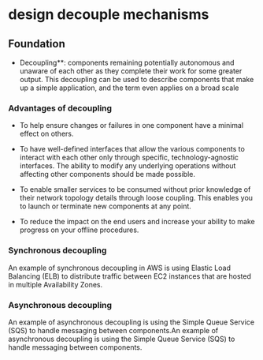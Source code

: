 # design decouple mechanisms

## Foundation

- Decoupling\*\*: components remaining potentially autonomous and unaware of each other as they complete their work for some greater output. This decoupling can be used to describe components that make up a simple application, and the term even applies on a broad scale

### Advantages of decoupling

- To help ensure changes or failures in one component have a minimal effect on others.

- To have well-defined interfaces that allow the various components to interact with each other only through specific, technology-agnostic interfaces. The ability to modify any underlying operations without affecting other components should be made possible.

- To enable smaller services to be consumed without prior knowledge of their network topology details through loose coupling. This enables you to launch or terminate new components at any point.

- To reduce the impact on the end users and increase your ability to make progress on your offline procedures.

### Synchronous decoupling

An example of synchronous decoupling in AWS is using Elastic Load Balancing (ELB) to distribute traffic between EC2 instances that are hosted in multiple Availability Zones.

### Asynchronous decoupling

An example of asynchronous decoupling is using the Simple Queue Service (SQS) to handle messaging between components.An example of asynchronous decoupling is using the Simple Queue Service (SQS) to handle messaging between components.
